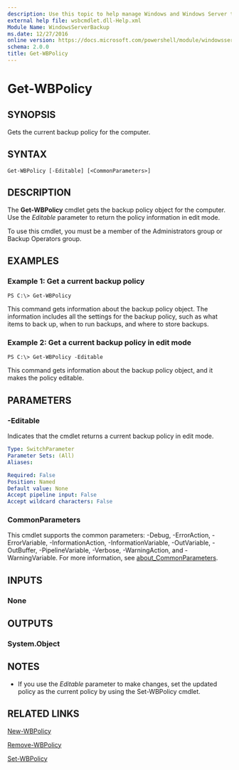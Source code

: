 ```yaml
---
description: Use this topic to help manage Windows and Windows Server technologies with Windows PowerShell.
external help file: wsbcmdlet.dll-Help.xml
Module Name: WindowsServerBackup
ms.date: 12/27/2016
online version: https://docs.microsoft.com/powershell/module/windowsserverbackup/get-wbpolicy?view=windowsserver2022-ps&wt.mc_id=ps-gethelp
schema: 2.0.0
title: Get-WBPolicy
---
```


# Get-WBPolicy

## SYNOPSIS
Gets the current backup policy for the computer.

## SYNTAX

```
Get-WBPolicy [-Editable] [<CommonParameters>]
```

## DESCRIPTION
The **Get-WBPolicy** cmdlet gets the backup policy object for the computer.
Use the *Editable* parameter to return the policy information in edit mode.

To use this cmdlet, you must be a member of the Administrators group or Backup Operators group.

## EXAMPLES

### Example 1: Get a current backup policy
```
PS C:\> Get-WBPolicy
```

This command gets information about the backup policy object.
The information includes all the settings for the backup policy, such as what items to back up, when to run backups, and where to store backups.

### Example 2: Get a current backup policy in edit mode
```
PS C:\> Get-WBPolicy -Editable
```

This command gets information about the backup policy object, and it makes the policy editable.

## PARAMETERS

### -Editable
Indicates that the cmdlet returns a current backup policy in edit mode.

```yaml
Type: SwitchParameter
Parameter Sets: (All)
Aliases: 

Required: False
Position: Named
Default value: None
Accept pipeline input: False
Accept wildcard characters: False
```

### CommonParameters
This cmdlet supports the common parameters: -Debug, -ErrorAction, -ErrorVariable, -InformationAction, -InformationVariable, -OutVariable, -OutBuffer, -PipelineVariable, -Verbose, -WarningAction, and -WarningVariable. For more information, see [about_CommonParameters](https://go.microsoft.com/fwlink/?LinkID=113216).

## INPUTS

### None

## OUTPUTS

### System.Object

## NOTES
* If you use the *Editable* parameter to make changes, set the updated policy as the current policy by using the Set-WBPolicy cmdlet.

## RELATED LINKS

[New-WBPolicy](./New-WBPolicy.md)

[Remove-WBPolicy](./Remove-WBPolicy.md)

[Set-WBPolicy](./Set-WBPolicy.md)

